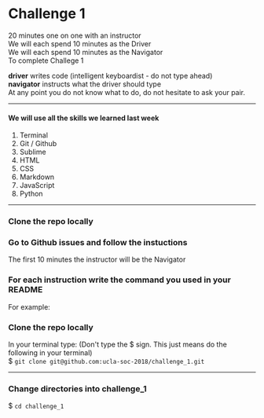 # Challenge 1

20 minutes one on one with an instructor  
We will each spend 10 minutes as the Driver  
We will each spend 10 minutes as the Navigator   
To complete Challege 1  

**driver** writes code (intelligent keyboardist - do not type ahead)  
**navigator** instructs what the driver should type  
At any point you do not know what to do, do not hesitate to ask your pair.

---

#### We will use all the skills we learned last week
1.	Terminal
2.	Git / Github
3.	Sublime
4.	HTML
5.	CSS
6.	Markdown
7.	JavaScript
8.	Python

---

### Clone the repo locally
### Go to Github issues and follow the instuctions

The first 10 minutes the instructor will be the Navigator  

### For each instruction write the command you used in your README
For example:  
### Clone the repo locally  
In your terminal type: (Don't type the $ sign. This just means do the following in your terminal)  
$ `git clone git@github.com:ucla-soc-2018/challenge_1.git`

---

### Change directories into challenge_1
$ `cd challenge_1`
